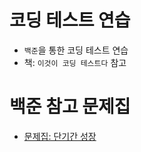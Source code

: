 # 코딩 테스트 연습
- `백준`을 통한 코딩 테스트 연습
- 책: `이것이 코딩 테스트다` 참고

# 백준 참고 문제집
- [문제집: 단기간 성장](https://www.acmicpc.net/workbook/view/4349)
